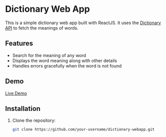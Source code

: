 # Dictionary Web App

This is a simple dictionary web app built with ReactJS. It uses the [Dictionary API](https://api.dictionaryapi.dev/api/v2/entries/en_US/) to fetch the meanings of words.

## Features

- Search for the meaning of any word
- Displays the word meaning along with other details
- Handles errors gracefully when the word is not found

## Demo

[Live Demo](https://dictionary-app-two-kappa.vercel.app/)

## Installation

1. Clone the repository:

   ```bash
   git clone https://github.com/your-username/dictionary-webapp.git
   ```
